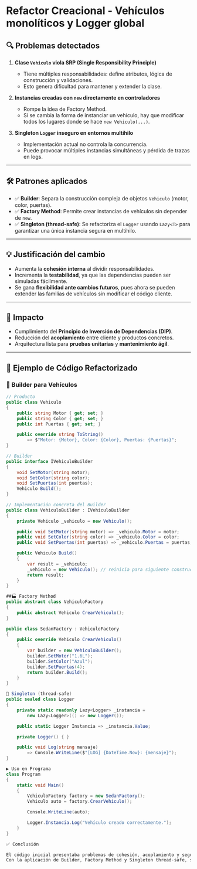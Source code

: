 # Refactor Creacional - Vehículos monolíticos y Logger global

## 🔍 Problemas detectados
1. **Clase `Vehiculo` viola SRP (Single Responsibility Principle)**  
   - Tiene múltiples responsabilidades: define atributos, lógica de construcción y validaciones.  
   - Esto genera dificultad para mantener y extender la clase.

2. **Instancias creadas con `new` directamente en controladores**  
   - Rompe la idea de Factory Method.  
   - Si se cambia la forma de instanciar un vehículo, hay que modificar todos los lugares donde se hace `new Vehiculo(...)`.

3. **Singleton `Logger` inseguro en entornos multihilo**  
   - Implementación actual no controla la concurrencia.  
   - Puede provocar múltiples instancias simultáneas y pérdida de trazas en logs.

---

## 🛠 Patrones aplicados
- ✅ **Builder**: Separa la construcción compleja de objetos `Vehiculo` (motor, color, puertas).  
- ✅ **Factory Method**: Permite crear instancias de vehículos sin depender de `new`.  
- ✅ **Singleton (thread-safe)**: Se refactoriza el `Logger` usando `Lazy<T>` para garantizar una única instancia segura en multihilo.

---

## 💡 Justificación del cambio
- Aumenta la **cohesión interna** al dividir responsabilidades.  
- Incrementa la **testabilidad**, ya que las dependencias pueden ser simuladas fácilmente.  
- Se gana **flexibilidad ante cambios futuros**, pues ahora se pueden extender las familias de vehículos sin modificar el código cliente.  

---

## 🔄 Impacto
- Cumplimiento del **Principio de Inversión de Dependencias (DIP)**.  
- Reducción del **acoplamiento** entre cliente y productos concretos.  
- Arquitectura lista para **pruebas unitarias** y **mantenimiento ágil**.  

---

## 📌 Ejemplo de Código Refactorizado

### 🚗 Builder para Vehículos
```csharp
// Producto
public class Vehiculo
{
    public string Motor { get; set; }
    public string Color { get; set; }
    public int Puertas { get; set; }

    public override string ToString()
        => $"Motor: {Motor}, Color: {Color}, Puertas: {Puertas}";
}

// Builder
public interface IVehiculoBuilder
{
    void SetMotor(string motor);
    void SetColor(string color);
    void SetPuertas(int puertas);
    Vehiculo Build();
}

// Implementación concreta del Builder
public class VehiculoBuilder : IVehiculoBuilder
{
    private Vehiculo _vehiculo = new Vehiculo();

    public void SetMotor(string motor) => _vehiculo.Motor = motor;
    public void SetColor(string color) => _vehiculo.Color = color;
    public void SetPuertas(int puertas) => _vehiculo.Puertas = puertas;

    public Vehiculo Build()
    {
        var result = _vehiculo;
        _vehiculo = new Vehiculo(); // reinicia para siguiente construcción
        return result;
    }
}

##🏭 Factory Method
public abstract class VehiculoFactory
{
    public abstract Vehiculo CrearVehiculo();
}

public class SedanFactory : VehiculoFactory
{
    public override Vehiculo CrearVehiculo()
    {
        var builder = new VehiculoBuilder();
        builder.SetMotor("1.6L");
        builder.SetColor("Azul");
        builder.SetPuertas(4);
        return builder.Build();
    }
}

👤 Singleton (thread-safe)
public sealed class Logger
{
    private static readonly Lazy<Logger> _instancia =
        new Lazy<Logger>(() => new Logger());

    public static Logger Instancia => _instancia.Value;

    private Logger() { }

    public void Log(string mensaje)
        => Console.WriteLine($"[LOG] {DateTime.Now}: {mensaje}");
}

▶️ Uso en Programa
class Program
{
    static void Main()
    {
        VehiculoFactory factory = new SedanFactory();
        Vehiculo auto = factory.CrearVehiculo();

        Console.WriteLine(auto);

        Logger.Instancia.Log("Vehículo creado correctamente.");
    }
}

✅ Conclusión

El código inicial presentaba problemas de cohesión, acoplamiento y seguridad en el Singleton.
Con la aplicación de Builder, Factory Method y Singleton thread-safe, se logró una arquitectura más clara, reutilizable y mantenible, alineada con los principios SOLID.

